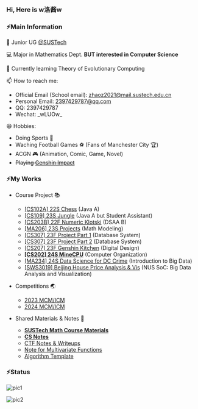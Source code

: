 ### Hi, Here is w洛酱w

### ⚡Main Information

🏫 Junior UG [@SUSTech](https://www.sustech.edu.cn/)

💻 Major in Mathematics Dept. **BUT interested in Computer Science**

🌱 Currently learning Theory of Evolutionary Computing

📫 How to reach me: 

- Official Email (School email): zhaoz2021@mail.sustech.edu.cn
- Personal Email: 2397429787@qq.com
- QQ: 2397429787
- Wechat: \_wLUOw\_

😄 Hobbies: 

- Doing Sports :bicyclist:
- Waching Football Games :soccer: (Fans of Manchester City :trophy:)
- ACGN :video_game: (Animation, Comic, Game, Novel)
- ~~Playing [Genshin Impact](https://ys.mihoyo.com/)~~



### ⚡My Works

- Course Project 📚
  - [[CS102A] 22S Chess](https://github.com/wLUOw/Chess) (Java A)
  - [[CS109] 23S Jungle](https://github.com/wLUOw/Jungle) (Java A but Student Assistant)
  - [[CS203B] 22F Numeric Klotski](https://github.com/wLUOw/Numeric_Klotski) (DSAA B)
  - [[MA206] 23S Projects](https://github.com/wLUOw/MA206-MM-Projects) (Math Modeling)
  - [[CS307] 23F Project Part 1](https://github.com/wLUOw/CS307_23F_Project_Part1) (Database System)
  - [[CS307] 23F Project Part 2](https://github.com/wLUOw/CS307_23F_Project_Part2) (Database System)
  - [[CS207] 23F Genshin Kitchen](https://github.com/wLUOw/CS207_23F_Project_GenshinKitchen) (Digital Design)
  - [**[CS202] 24S MineCPU**](https://github.com/wLUOw/SUSTech_CS202_MineCPU) (Computer Organization)
  - [[MA234] 24S Data Science for DC Crime](https://github.com/wLUOw/MA234_Course_Project) (Introduction to Big Data)
  - [[SWS3019] Beijing House Price Analysis & Vis](https://github.com/Dilemma-CMZ/SWS3019-2024) (NUS SoC: Big Data Analysis and Visualization)
  
- Competitions 🌏
  - [2023 MCM/ICM](https://github.com/wLUOw/2023_MCM-ICM)
  - [2024 MCM/ICM](https://github.com/wLUOw/2024_MCM-ICM)
- Shared Materials & Notes 🔑
  - [**SUSTech Math Course Materials**](https://github.com/wLUOw/SUSTech_Math_Course_Materials)
  - [**CS Notes**](https://github.com/wLUOw/CS_Notes)
  - [CTF Notes & Writeups](https://github.com/wLUOw/CTF_Writeups)
  - [Note for Multivariate Functions](https://github.com/wLUOw/Introduction_to_Multivariate_Functions)
  - [Algorithm Template](https://github.com/wLUOw/CodeRepo)




### ⚡Status

![pic1](https://github-readme-stats.mrcai.dev/api?username=wLUOw&show_icons=true&count_private=true) 

![pic2](https://github-readme-stats.mrcai.dev/api/top-langs/?username=wLUOw&layout=compact&hide=VHDL)

